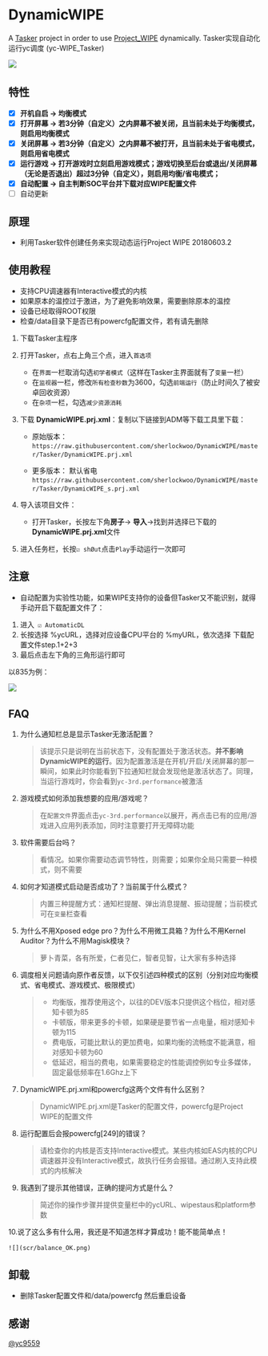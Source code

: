 #  DynamicWIPE

A [Tasker](https://play.google.com/store/apps/details?id=net.dinglisch.android.taskerm) project in order to use [Project_WIPE](https://github.com/yc9559/cpufreq-interactive-opt) dynamically. Tasker实现自动化运行yc调度 (yc-WIPE_Tasker)

![](scr/demo.png)

##  特性

- [x] **开机自启 → 均衡模式**
- [x] **打开屏幕 → 若3分钟（自定义）之内屏幕不被关闭，且当前未处于均衡模式，则启用均衡模式**
- [x] **关闭屏幕 → 若3分钟（自定义）之内屏幕不被打开，且当前未处于省电模式，则启用省电模式**
- [x] **运行游戏 → 打开游戏时立刻启用游戏模式；游戏切换至后台或退出/关闭屏幕（无论是否退出）超过3分钟（自定义），则启用均衡/省电模式；**
- [x] **自动配置 → 自主判断SOC平台并下载对应WIPE配置文件**
- [ ] 自动更新

##  原理

- 利用Tasker软件创建任务来实现动态运行Project WIPE 20180603.2

## 使用教程

- 支持CPU调速器有Interactive模式的内核
- 如果原本的温控过于激进，为了避免影响效果，需要删除原本的温控
- 设备已经取得ROOT权限
- 检查/data目录下是否已有powercfg配置文件，若有请先删除
1. 下载Tasker主程序
2. 打开Tasker，点右上角三个点，进入`首选项`
   - 在`界面`一栏取消勾选`初学者模式`（这样在Tasker主界面就有了`变量`一栏）
   - 在`监视器`一栏，修改`所有检查秒数`为3600，勾选`前端运行`（防止时间久了被安卓回收资源）
   - 在`杂项`一栏，勾选`减少资源消耗`
3. 下载 **DynamicWIPE.prj.xml**：复制以下链接到ADM等下载工具里下载：

   -  原始版本：
   `https://raw.githubusercontent.com/sherlockwoo/DynamicWIPE/master/Tasker/DynamicWIPE.prj.xml`
   
   -  更多版本：
      默认省电
    `https://raw.githubusercontent.com/sherlockwoo/DynamicWIPE/master/Tasker/DynamicWIPE_s.prj.xml`
   
4. 导入该项目文件：
   - 打开Tasker，长按左下角**房子**→ **导入**→找到并选择已下载的 **DynamicWIPE.prj.xml**文件
5. 进入任务栏，长按`☑ shØut`点击`Play`手动运行一次即可

##  注意

- 自动配置为实验性功能，如果WIPE支持你的设备但Tasker又不能识别，就得手动开启下载配置文件了：

1. 进入` ☑ AutomaticDL`
2. 长按选择 %ycURL，选择对应设备CPU平台的 %myURL，依次选择 下载配置文件step.1+2+3
3. 最后点击左下角的三角形运行即可

以835为例：

![](scr/demo.gif)

##  FAQ

1. 为什么通知栏总是显示Tasker无激活配置？

    > 该提示只是说明在当前状态下，没有配置处于激活状态。**并不影响DynamicWIPE的运行**。因为配置激活是在开机/开启/关闭屏幕的那一瞬间，如果此时你能看到下拉通知栏就会发现他是激活状态了。同理，当运行游戏时，你会看到`yc-3rd.performance`被激活

2. 游戏模式如何添加我想要的应用/游戏呢？
    > 在`配置文件`界面点击`yc-3rd.performance`以展开，再点击已有的应用/游戏进入应用列表添加，同时注意要打开无障碍功能

3. 软件需要后台吗？

    > 看情况。如果你需要动态调节特性，则需要；如果你全局只需要一种模式，则不需要

4. 如何才知道模式启动是否成功了？当前属于什么模式？

    > 内置三种提醒方式：通知栏提醒、弹出消息提醒、振动提醒；当前模式可在`变量`栏查看

5. 为什么不用Xposed edge pro？为什么不用微工具箱？为什么不用Kernel Auditor？为什么不用Magisk模块？

    > 萝卜青菜，各有所爱，仁者见仁，智者见智，让大家有多种选择

6. 调度相关问题请向原作者反馈，以下仅引述四种模式的区别（分别对应均衡模式、省电模式、游戏模式、极限模式）

    > - 均衡版，推荐使用这个，以往的DEV版本只提供这个档位，相对感知卡顿为85
    > - 卡顿版，带来更多的卡顿，如果硬是要节省一点电量，相对感知卡顿为115
    > - 费电版，可能比默认的更加费电，如果均衡的流畅度不能满意，相对感知卡顿为60
    > - 低延迟，相当的费电，如果需要稳定的性能调控例如专业多媒体，固定最低频率在1.6Ghz上下
    
7. DynamicWIPE.prj.xml和powercfg这两个文件有什么区别？

    > DynamicWIPE.prj.xml是Tasker的配置文件，powercfg是Project WIPE的配置文件

8. 运行配置后会报powercfg[249]的错误？

    > 请检查你的内核是否支持Interactive模式。某些内核如EAS内核的CPU调速器并没有Interactive模式，故执行任务会报错。通过刷入支持此模式的内核解决

9. 我遇到了提示其他错误，正确的提问方式是什么？

    > 简述你的操作步骤并提供变量栏中的ycURL、wipestaus和platform参数

10.说了这么多有什么用，我还是不知道怎样才算成功！能不能简单点！
    
    ![](scr/balance_OK.png)

##  卸载

- 删除Tasker配置文件和/data/powercfg 然后重启设备

##  感谢

[@yc9559](https://github.com/yc9559)





